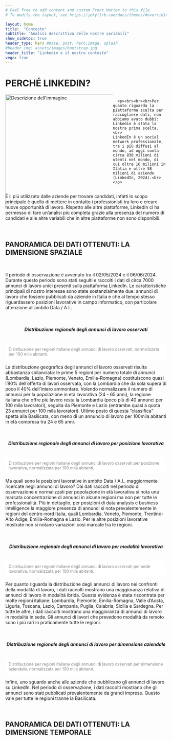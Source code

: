 ```yaml
---
# Feel free to add content and custom Front Matter to this file.
# To modify the layout, see https://jekyllrb.com/docs/themes/#overriding-theme-defaults

layout: home
title:  "Contesto"
subtitle: "Analisi descrittiva delle nostre variabili"
show_sidetoc: true
header_type: hero #base, post, hero,image, splash
#header_img: assets/images/bootstrap.jpg
header_title: "Linkedin e il nostro contesto"
vega: true
---
```



# PERCHÉ LINKEDIN?

<div style="display: flex;">
  <div style="flex: 100%;">
    <img src="{{site.baseurl}}/assets/images/output.png" alt="Descrizione dell'immagine" style="width:120%;" class="myImage">
  </div>
  <div style="flex: 50%;">

      <p><br><br><br>Per quanto riguarda la piattaforma scelta per raccogliere dati, non abbiamo avuto dubbi: Linkedin è stata la nostra prima scelta.<br>
    LinkedIn è un social network professionale, tra i più diffusi al mondo, ad oggi conta circa 830 milioni di utenti nel mondo, di cui oltre 16 milioni in Italia e oltre 58 milioni di aziende (LinkedIn, 2024).<br></p>

  </div>
</div>

  <p>È il più utilizzato dalle aziende per trovare candidati, infatti lo scopo principale è quello di mettere in contatto i professionisti tra loro e creare nuove opportunità di lavoro. Rispetto alle altre piattaforme, Linkedin ci ha permesso di fare un’analisi più completa grazie alla presenza del numero di candidati e alle altre variabili che in altre piattaforme non sono disponibili.</p>

<br>
<h2>PANORAMICA DEI DATI OTTENUTI: LA DIMENSIONE SPAZIALE</h2>
<br>

<p>
Il periodo di osservazione è avvenuto tra il 02/05/2024 e il 06/06/2024. Durante questo periodo sono stati seguiti e raccolti i dati di circa 7000 annunci di lavoro unici presenti sulla piattaforma LinkedIn. 
Le caratteristiche principali di nostro interesse sono state sostanzialmente due: annunci di lavoro che fossero pubblicati da aziende in Italia e che al tempo stesso riguardassero posizioni lavorative in campo informatico, con particolare attenzione all’ambito Data / A.I..</p>
<br>
<center><h5>Distribuzione regionale degli annunci di lavoro osservati</h5></center>
<div style="display: flex; justify-content: center; align-items: center; flex-direction: column;">
<vegachart schema-url="{{site.baseurl}}/assets/charts/Jacopo1_DistTotLavori_monochrome_NoContainer.json" style="width: 100%"></vegachart>
</div>
<p style="font-size: 0.9em; background-color: white; color: grey; padding: 10px;">Distribuzione per regioni italiane degli annunci di lavoro osservati, normalizzata per 100 mila abitanti.</p>
<div class="justified">

<p>
La distribuzione geografica degli annunci di lavoro osservati risulta abbastanza sbilanciata: le prime 5 regioni per numero totale di annunci (Lombardia, Lazio, Piemonte, Veneto, Emilia-Romagna) costituiscono quasi l’80% dell’offerta di lavori osservata, con la Lombardia che da sola supera di poco il 40% dell’intero ammontare. Volendo normalizzare il numero di annunci per la popolazione in età lavorativa (24 - 65 anni), la regione italiana che offre più lavoro resta la Lombardia (poco più di 40 annunci per 100 mila lavoratori), seguita da Piemonte e Lazio (entrambe quasi a quota 23 annunci per 100 mila lavoratori). Ultimo posto di questa “classifica” spetta alla Basilicata, con meno di un annuncio di lavoro per 100mila abitanti in età compresa tra 24 e 65 anni.</p> </div>
<br>
<center><h5>Distribuzione regionale degli annunci di lavoro per posizione lavorativa</h5></center>
<div style="display: flex; justify-content: center; align-items: center; flex-direction: column;">
  <div style="width: 120%; margin-left: -10%;">
<vegachart schema-url="{{site.baseurl}}/assets/charts/Jacopo2_DistTipoLavori_monochrome_NoContainer.json" style="width: 100%"></vegachart>
</div>
</div>
<p style="font-size: 0.9em; background-color: white; color: grey; padding: 10px;">Distribuzione per regioni italiane degli annunci di lavoro osservati per posizione lavorativa, normalizzata per 100 mila abitanti.</p>

<p>
Ma quali sono le posizioni lavorative in ambito Data / A.I.. maggiormente ricercate negli annunci di lavoro? Dai dati raccolti nel periodo di osservazione e normalizzati per popolazione in età lavorativa si nota una marcata concentrazione di annunci in alcune regioni ma non per tutte le professionalità.
Più in dettaglio, per posizioni di data analysis e business intelligence la maggiore presenza di annunci si nota prevalentemente in regioni del centro-nord Italia, quali Lombardia, Veneto, Piemonte, Trentino-Alto Adige, Emilia-Romagna e Lazio.
Per le altre posizioni lavorative mostrate non si notano variazioni così marcate tra le regioni.
</p>
<br>
<center><h5>Distribuzione regionale degli annunci di lavoro per modalità lavorativa</h5></center>
<div style="display: flex; justify-content: center; align-items: center; ">
  <div style="width: 120%; margin-left: -15%;">
<vegachart schema-url="{{site.baseurl}}/assets/charts/Jacopo3_DistTipoSede_monochrome_NoContainer.json" style="width: 100%"></vegachart>
</div>
</div>
<p style="font-size: 0.9em; background-color: white; color: grey; padding: 10px;">Distribuzione per regioni italiane degli annunci di lavoro osservati per sede lavorativa, normalizzata per 100 mila abitanti.</p>

<p>
Per quanto riguarda la distribuzione degli annunci di lavoro nei confronti della modalità di lavoro, i dati raccolti mostrano una maggioranza relativa di annunci di lavoro in modalità ibrida. Questa evidenza è stata riscontrata per molte regioni italiane: Lombardia, Piemonte, Emilia-Romagna, Valle d’Aosta, Liguria, Toscana, Lazio, Campania, Puglia, Calabria, Sicilia e Sardegna.
Per tutte le altre, i dati raccolti mostrano una maggioranza di annunci di lavoro in modalità in sede. Gli annunci di lavori che prevedono modalità da remoto sono i più rari in praticamente tutte le regioni.
</p>
<br>
<center><h5>Distribuzione regionale degli annunci di lavoro per dimensione aziendale</h5></center>
<div style="display: flex; justify-content: center; align-items: center; ">
<vegachart schema-url="{{site.baseurl}}/assets/charts/Jacopo4_DistDimAzienda_monochrome_NoContainer.json" style="width: 100%"></vegachart>
</div>
<p style="font-size: 0.9em; background-color: white; color: grey; padding: 10px;">Distribuzione per regioni italiane degli annunci di lavoro osservati per dimensione aziendale, normalizzata per 100 mila abitanti.</p>

<p>
Infine, uno sguardo anche alle aziende che pubblicano gli annunci di lavoro su LinkedIn. Nel periodo di osservazione, i dati raccolti mostrano che gli annunci sono stati pubblicati prevalentemente da grandi imprese. Questo vale per tutte le regioni tranne la Basilicata.
</p>
<br>

<h2>PANORAMICA DEI DATI OTTENUTI: LA DIMENSIONE TEMPORALE</h2>
<br>
<div style="display: flex; justify-content: center; align-items: center; height: 100vh;">
    <vegachart schema-url="{{site.baseurl}}/assets/charts/Dona_combined_chart_ore_giorno.json" style="width: 100%"></vegachart>
</div>


<p style="font-size: 0.9em; background-color: white; color: grey; padding: 10px;">Distribuzione degli annunci di lavoro per fascia oraria e per giorno della settimana.</p>



<p>
Ma quando vengono pubblicati gli annunci di lavoro? <br>
Analizzando i dati raccolti si osserva che l’orario lavorativo è il momento in cui vengono maggiormente pubblicati gli annunci di lavoro, infatti le percentuali variano dal 15% al 19% tra le 10:00 e le 17:00. Diversamente, fuori dall’orario di lavoro, la quota di annunci scende al 5,5% tra le 8:00 e le 9:00 e all’11% circa tra le 18:00 e le 19:00,  mentre non raggiunge il 4% per le restanti fasce orarie.<br>
Per quanto riguarda i giorni della settimana, gli annunci vengono pubblicati maggiormente dal lunedì e venerdì, con percentuali che oscillano tra il 18% e il 20%. 
Nonostante le quote trascurabili, anche il sabato e la domenica vi è la pubblicazione degli annunci di lavoro (3,1% e 1,8% rispettivamente). 

</p>
